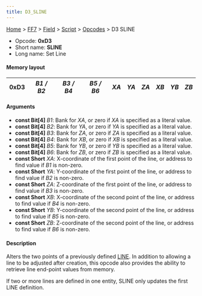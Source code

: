 ```yaml
---
title: D3_SLINE
---
```


[Home](../../../../index.md) > [FF7](../../../../FF7.md) > [Field](../../../Field.md) > [Script](../../Script.md) > [Opcodes](../Opcodes.md) > D3 SLINE

-   Opcode: **0xD3**
-   Short name: **SLINE**
-   Long name: Set Line

#### Memory layout

| 0xD3 | *B1 / B2* | *B3 / B4* | *B5 / B6* | *XA* | *YA* | *ZA* | *XB* | *YB* | *ZB* |
|------|-----------|-----------|-----------|------|------|------|------|------|------|

#### Arguments

-   **const Bit\[4\]** *B1*: Bank for *XA*, or zero if *XA* is specified as a literal value.
-   **const Bit\[4\]** *B2*: Bank for *YA*, or zero if *YA* is specified as a literal value.
-   **const Bit\[4\]** *B3*: Bank for *ZA*, or zero if *ZA* is specified as a literal value.
-   **const Bit\[4\]** *B4*: Bank for *XB*, or zero if *XB* is specified as a literal value.
-   **const Bit\[4\]** *B5*: Bank for *YB*, or zero if *YB* is specified as a literal value.
-   **const Bit\[4\]** *B6*: Bank for *ZB*, or zero if *ZB* is specified as a literal value.
-   **const Short** *XA*: X-coordinate of the first point of the line, or address to find value if *B1* is non-zero.
-   **const Short** *YA*: Y-coordinate of the first point of the line, or address to find value if *B2* is non-zero.
-   **const Short** *ZA*: Z-coordinate of the first point of the line, or address to find value if *B3* is non-zero.
-   **const Short** *XB*: X-coordinate of the second point of the line, or address to find value if *B4* is non-zero.
-   **const Short** *YB*: Y-coordinate of the second point of the line, or address to find value if *B5* is non-zero.
-   **const Short** *ZB*: Z-coordinate of the second point of the line, or address to find value if *B6* is non-zero.

#### Description

Alters the two points of a previously defined [LINE](D0_LINE.md). In addition to allowing a line to be adjusted after creation, this opcode also provides the ability to retrieve line end-point values from memory.

If two or more lines are defined in one entity, SLINE only updates the first LINE definition.
